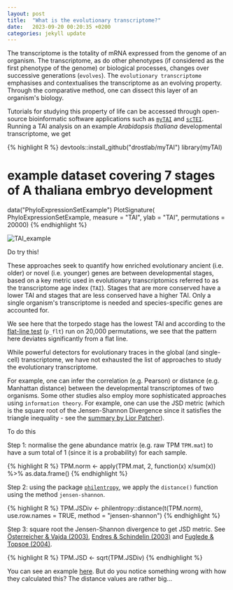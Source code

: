 ```yaml
---
layout: post
title:  "What is the evolutionary transcriptome?"
date:   2023-09-20 00:20:35 +0200
categories: jekyll update
---
```

The transcriptome is the totality of mRNA expressed from the genome of an organism. The transcriptome, as do other phenotypes (if considered as the first phenotype of the genome) or biological processes, changes over successive generations (`evolves`). The `evolutionary transcriptome` emphasises and contextualises the transcriptome as an evolving property. Through the comparative method, one can dissect this layer of an organism's biology.

Tutorials for studying this property of life can be accessed through open-source bioinformatic software applications such as [`myTAI`](https://github.com/drostlab/myTAI) and [`scTEI`](https://github.com/kullrich/scTEI). Running a TAI analysis on an example _Arabidopsis thaliana_ developmental transcriptome, we get

{% highlight R %}
devtools::install_github("drostlab/myTAI")
library(myTAI)
# example dataset covering 7 stages of A thaliana embryo development
data("PhyloExpressionSetExample")
PlotSignature(
  PhyloExpressionSetExample, 
  measure = "TAI", 
  ylab = "TAI", 
  permutations = 20000)
{% endhighlight %}

![TAI_example](https://github.com/LotharukpongJS/LotharukpongJS.github.io/assets/80110649/4ba1917c-0fc9-4729-8f9e-30d89f37d405)

Do try this! 

These approaches seek to quantify how enriched evolutionary ancient (i.e. older) or novel (i.e. younger) genes are between developmental stages, based on a key metric used in evolutionary transcriptomics referred to as the transcriptome age index (`TAI`). Stages that are more conserved have a lower TAI and stages that are less conserved have a higher TAI. Only a single organism's transcriptome is needed and species-specific genes are accounted for. 

We see here that the torpedo stage has the lowest TAI and according to the [flat-line test](https://drostlab.github.io/myTAI/reference/FlatLineTest.html) (`p_flt`) run on 20,000 permutations, we see that the pattern here deviates significantly from a flat line.

While powerful detectors for evolutionary traces in the global (and single-cell) transcriptome, we have not exhausted the list of approaches to study the evolutionary transcriptome.

For example, one can infer the correlation (e.g. Pearson) or distance (e.g. Manhattan distance) between the developmental transcriptomes of two organisms. Some other studies also employ more sophisticated approaches using `information theory`. For example, one can use the JSD metric (which is the square root of the Jensen-Shannon Divergence since it satisfies the triangle inequality - see the [summary by Lior Patcher](https://liorpachter.wordpress.com/tag/jensen-shannon-divergence/)).

To do this

Step 1: normalise the gene abundance matrix (e.g. raw TPM `TPM.mat`) to have a sum total of 1 (since it is a probability) for each sample.

{% highlight R %}
TPM.norm <- apply(TPM.mat, 2, function(x) x/sum(x)) %>% as.data.frame()
{% endhighlight %}

Step 2: using the package [`philentropy`](https://drostlab.github.io/philentropy/index.html), we apply the `distance()` function using the method `jensen-shannon`.

{% highlight R %}
TPM.JSDiv <- philentropy::distance(t(TPM.norm), use.row.names = TRUE, method = "jensen-shannon")
{% endhighlight %}

Step 3: square root the Jensen-Shannon divergence to get JSD metric. See [Österreicher & Vajda (2003)](https://link.springer.com/article/10.1007/BF02517812), [Endres & Schindelin (2003)](chrome-extension://efaidnbmnnnibpcajpcglclefindmkaj/http://www.yaroslavvb.com/papers/endres-new.pdf) and [Fuglede & Topsoe (2004)](https://ieeexplore.ieee.org/abstract/document/1365067).

{% highlight R %}
TPM.JSD <- sqrt(TPM.JSDiv)
{% endhighlight %}

You can see an example [here](https://www.nature.com/articles/s41586-018-0734-6/figures/3). But do you notice something wrong with how they calculated this? The distance values are rather big...
